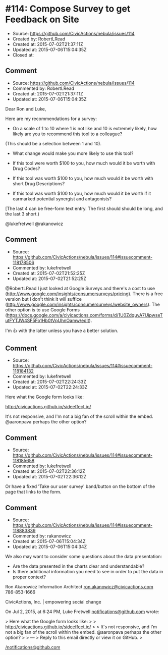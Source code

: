 # #114: Compose Survey to get Feedback on Site

* Source: https://github.com/CivicActions/nebula/issues/114
* Created by: RobertLRead
* Created at: 2015-07-02T21:37:11Z
* Updated at: 2015-07-06T15:04:35Z
* Closed at: 


## Comment

* Source: https://github.com/CivicActions/nebula/issues/114
* Commented by: RobertLRead
* Created at: 2015-07-02T21:37:11Z
* Updated at: 2015-07-06T15:04:35Z

Dear Ron and Luke, 

Here are my recommendations for a survey:

* On a scale of 1 to 10 where 1 is not like and 10 is extremely likely, how likely are you to recommend this tool to a colleague?

(This should be a selection between 1 and 10).

* What change would make you more likely to use this tool?

* If this tool were worth $100 to you, how much would it be worth with Drug Codes?

* If this tool was worth $100 to you, how much would it be worth with short Drug Descriptions?

* If this tool was worth $100 to you, how much would it be worth if it earmarked potential synergist and antagonists?

[The last 4 can be free-form text entry.  The first should should be long, and the last 3 short.)

@lukefretwell @rakanowicz 


## Comment

* Source: https://github.com/CivicActions/nebula/issues/114#issuecomment-118178506
* Commented by: lukefretwell
* Created at: 2015-07-02T21:52:25Z
* Updated at: 2015-07-02T21:52:25Z

@RobertLRead I just looked at Google Surveys and there&apos;s a cost to use (http://www.google.com/insights/consumersurveys/pricing). There is a free version but I don&apos;t think it will suffice (http://www.google.com/insights/consumersurveys/website_owners). The other option is to use Google Forms (https://docs.google.com/a/civicactions.com/forms/d/1U0ZdquvA7UipwseTutFYTJW4SF5Fo1Hb0tVpUhnOamw/edit).

I&apos;m :+1: with the latter unless you have a better solution.


## Comment

* Source: https://github.com/CivicActions/nebula/issues/114#issuecomment-118184132
* Commented by: lukefretwell
* Created at: 2015-07-02T22:24:33Z
* Updated at: 2015-07-02T22:24:33Z

Here what the Google form looks like:

http://civicactions.github.io/sideeffect.io/

It&apos;s not responsive, and I&apos;m not a big fan of the scroll within the embed. @aaronpava perhaps the other option?


## Comment

* Source: https://github.com/CivicActions/nebula/issues/114#issuecomment-118185658
* Commented by: lukefretwell
* Created at: 2015-07-02T22:36:12Z
* Updated at: 2015-07-02T22:36:12Z

Or have a fixed &apos;Take our user survey&apos; band/button on the bottom of the page that links to the form.


## Comment

* Source: https://github.com/CivicActions/nebula/issues/114#issuecomment-118883839
* Commented by: rakanowicz
* Created at: 2015-07-06T15:04:34Z
* Updated at: 2015-07-06T15:04:34Z

We also may want to consider some questions about the data presentation: 
- Are the data presented in the charts clear and understandable?
- Is there additional information you need to see in order to put the data in proper context?


Ron Akanowicz
Information Architect
ron.akanowicz@civicactions.com 
786-853-1666

CivicActions, Inc. | empowering social change





On Jul 2, 2015, at 6:24 PM, Luke Fretwell <notifications@github.com> wrote:

&gt; Here what the Google form looks like:
&gt; 
&gt; http://civicactions.github.io/sideeffect.io/
&gt; 
&gt; It&apos;s not responsive, and I&apos;m not a big fan of the scroll within the embed. @aaronpava perhaps the other option?
&gt; 
&gt; &#x2014;
&gt; Reply to this email directly or view it on GitHub.
&gt; 




</notifications@github.com>